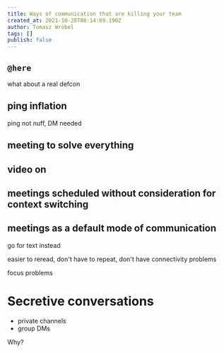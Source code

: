 ```yaml
---
title: Ways of communication that are killing your team
created_at: 2021-10-28T08:14:09.190Z
author: Tomasz Wróbel
tags: []
publish: false
---
```


## `@here`

what about  a real defcon

## ping inflation

ping not nuff, DM needed

## meeting to solve everything

## video on

## meetings scheduled without consideration for context switching

## meetings as a default mode of communication

go for text instead

easier to reread, don't have to repeat, don't have connectivity problems

focus problems

# Secretive conversations

- private channels
- group DMs

Why?


<!--

if it's a meeting then it's obivously work. Why people look bad at wasting time when working individually? But when on a group call, wasting time suddenly is ...

problems with calls
"can you repeat"
"sounds good"
weary
cannot reread

also priv messages

-->
